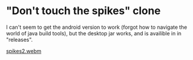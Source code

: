 # "Don't touch the spikes" clone

I can't seem to get the android version to work (forgot how to navigate the world of java build tools), but the desktop jar works, and is availible in in "releases".

[spikes2.webm](https://user-images.githubusercontent.com/11395615/224403093-b117fecc-62eb-4c9e-8426-f8ddba4a0b82.webm)

